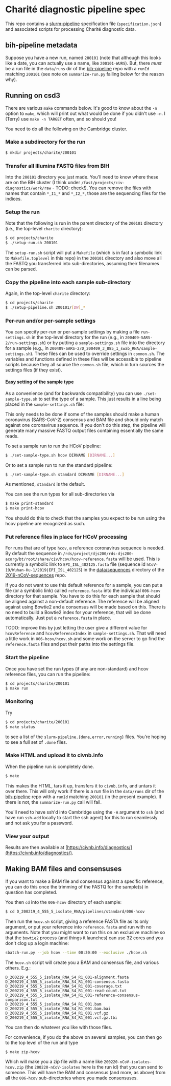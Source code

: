 # Charit&eacute; diagnostic pipeline spec

This repo contains a
[slurm-pipeline](https://github.com/acorg/slurm-pipeline) specification
file (`specification.json`) and associated scripts for processing
Charit&eacute; diagnostic data.

## bih-pipeline metadata

Suppose you have a new run, named `200101` (note that although this looks
like a date, you can actually use a name, like `200101-WURS`). But, there
*must* be a run file in the `data/runs` dir of the
[bih-pipeline](https://github.com/virologycharite/bih-pipeline) repo with a
`runId` matching `200101` (see note on `summarize-run.py` failing below for
the reason why).

## Running on csd3

There are various `make` commands below. It's good to know about the `-n`
option to `make`, which will print out what would be done if you didn't use
`-n`. I (Terry) use `make -n TARGET` often, and so should you!

You need to do all the following on the Cambridge cluster.

### Make a subdirectory for the run

```sh
$ mkdir projects/charite/200101
```

### Transfer all Illumina FASTQ files from BIH

Into the `200101` directory you just made. You'll need to know where these
are on the BIH cluster (I think under
`/fast/projects/civ-diagnostics/work/raw` - TODO: check!). You can remove
the files with names that contain `*_I1_*` and `*_I2_*`, those are the
sequencing files for the indices.

### Setup the run

Note that the following is run in the parent directory of the `200101`
directory (i.e., the top-level `charite` directory):

```sh
$ cd projects/charite
$ ./setup-run.sh 200101
```

The `setup-run.sh` script will put a `Makefile` (which is in fact a
symbolic link to `Makefile.toplevel` in this repo) in the `200101`
directory and also move all the FASTQ you transferred into sub-directories,
assuming their filenames can be parsed.

### Copy the pipeline into each sample sub-directory

Again, in the top-level `charite` directory:

```sh
$ cd projects/charite
$ ./setup-pipeline.sh 200101/[DW]_*
```

### Per-run and/or per-sample settings

You can specify per-run or per-sample settings by making a file
`run-settings.sh` in the top-level directory for the run (e.g., in
`200409-SARS-2/run-settings.sh`) or by putting a `sample-settings.sh` file
into the directory for a sample (e.g., in
`200409-SARS-2/D_200409_3_885_1_swab_RNA/sample-settings.sh`). These files
can be used to override settings in `common.sh`. The variables and
functions defined in these files will be accessible to pipeline scripts
because they all source the `common.sh` file, which in turn sources the
settings files (if they exist).

#### Easy setting of the sample type

As a convenience (and for backwards compatibility) you can use
`./set-sample-type.sh` to set the type of a sample. This just results in
a line being placed in the `sample-settings.sh` file:

This only needs to be done if some of the samples should make a human
coronavirus (SARS-CoV-2) consensus and BAM file and should only match
against one coronavirus sequence. If you don't do this step, the pipeline
will generate many massive FASTQ output files containing essentially the
same reads.

To set a sample run to run the HCoV pipeline:

```sh
$ ./set-sample-type.sh hcov DIRNAME [DIRNAME...]
```

Or to set a sample run to run the standard pipeline:

```sh
$ ./set-sample-type.sh standard DIRNAME [DIRNAME...]
```

As mentioned, `standard` is the default.

You can see the run types for all sub-directories via

```sh
$ make print-standard
$ make print-hcov
```

You should do this to check that the samples you expect to be run using the
hcov pipeline are recognized as such.

### Put reference files in place for HCoV processing

For runs that are of type `hcov`, a reference coronavirus sequence is
needed. By default the sequence in
`/rds/project/djs200/rds-djs200-acorg/bt/root/share/civ/hcov/hcov-reference.fasta`
will be used. This is currently a symbolic link to `EPI_ISL_402125.fasta` file
(sequence id `hCoV-19/Wuhan-Hu-1/2019|EPI_ISL_402125`) in the
[data/sequences](https://github.com/VirologyCharite/2019-nCoV-sequences/tree/master/data/sequences)
directory of the
[2019-nCoV-sequences](https://github.com/VirologyCharite/2019-nCoV-sequences/)
repo.

If you do not want to use this default reference for a sample, you can put
a file (or a symbolic link) called `reference.fasta` into the individual
`006-hcov` directory for that sample. You have to do this for each sample
that should be aligned against a non-default reference. The reference will
be aligned against using Bowtie2 and a consensus will be made based on
this. There is no need to build a Bowtie2 index for your reference, that
will be done automatically. Just put a `reference.fasta` in place.

TODO: improve this by just letting the user give a different value for
`hcovReference` and `hcovReferenceIndex` in `sample-settings.sh`. That will
need a little work in `006-hcov/hcov.sh` and some work on the server to go
find the `reference.fasta` files and put their paths into the settings file.


### Start the pipeline

Once you have set the run types (if any are non-standard) and hcov
reference files, you can run the pipeline:

```sh
$ cd projects/charite/200101
$ make run
```

### Monitoring

Try

```sh
$ cd projects/charite/200101
$ make status
```

to see a list of the `slurm-pipeline.{done,error,running}` files. You're
hoping to see a full set of `.done` files.

### Make HTML and upload it to civnb.info

When the pipeline run is completely done.

```sh
$ make
```

This makes the HTML, tars it up, transfers it to `civnb.info`, and untars
it over there.  This will only work if there is a run file in the
`data/runs` dir of the
[bih-pipeline](https://github.com/virologycharite/bih-pipeline) repo with a
`runId` matching `200101` (in the present example). If there is not, the
`summarize-run.py` call will fail.

You'll need to have ssh'd into Cambridge using the `-A`
argument to `ssh` (and have run `ssh-add` locally to start the ssh agent)
for this to run seamlessly and not ask you for a password.

### View your output

Results are then available at
[https://civnb.info/diagnostics/](https://civnb.info/diagnostics/).

## Making BAM files and consensuses

If you want to make a BAM file and consensus against a specific reference,
you can do this once the trimming of the FASTQ for the sample(s) in question
has completed.

You then `cd` into the `006-hcov` directory of each sample:

```sh
$ cd D_200219_4_555_5_isolate_RNA/pipelines/standard/006-hcov
```

Then run the `hcov.sh` script, giving a reference FASTA file as its only
argument, or put your reference into `reference.fasta` and run with no
arguments. Note that you might want to run this on an exclusive machine
so that the `bowtie2` process (and things it launches) can use 32 cores
and you don't clog up a login machine:

```sh
sbatch-run.py --job hcov --time 00:30:00 --exclusive ./hcov.sh
```

The `hcov.sh` script will create you a BAM and consensus file, and various
others. E.g.:

```
D_200219_4_555_5_isolate_RNA_S4_R1_001-alignment.fasta
D_200219_4_555_5_isolate_RNA_S4_R1_001-consensus.fasta
D_200219_4_555_5_isolate_RNA_S4_R1_001-coverage.txt
D_200219_4_555_5_isolate_RNA_S4_R1_001-read-count.txt
D_200219_4_555_5_isolate_RNA_S4_R1_001-reference-consensus-comparison.txt
D_200219_4_555_5_isolate_RNA_S4_R1_001.bam
D_200219_4_555_5_isolate_RNA_S4_R1_001.bam.bai
D_200219_4_555_5_isolate_RNA_S4_R1_001.vcf.gz
D_200219_4_555_5_isolate_RNA_S4_R1_001.vcf.gz.tbi
```

You can then do whatever you like with those files.

For convenience, if you do the above on several samples, you can then go to
the top level of the run and type

```sh
$ make zip-hcov
```

Which will make you a zip file with a name like
`200220-nCoV-isolates-hcov.zip` (the `200220-nCoV-isolates` here is the run
id) that you can send to someone. This will have the BAM and consensus (and
more, as above) from all the `006-hcov` sub-directories where you made
consensuses.
